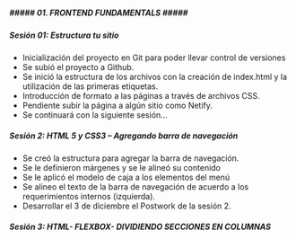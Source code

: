 ##### #####             01. FRONTEND FUNDAMENTALS               ##### #####

#####    Sesión 01: Estructura tu sitio     #####

- Inicialización del proyecto en Git para poder llevar control de versiones
- Se subió el proyecto a Github.
- Se inició la estructura de los archivos con la creación de index.html y la utilización de las primeras etiquetas.
- Introducción de formato a las páginas a través de archivos CSS.
- Pendiente subir la página a algún sitio como Netify.
- Se continuará con la siguiente sesión…

#####    Sesión 2: HTML 5 y CSS3 – Agregando barra de navegación    #####

- Se creó la estructura para agregar la barra de navegación.
- Se le definieron márgenes y se le alineó su contenido
- Se le aplicó el modelo de caja a los elementos del menú
- Se alineo el texto de la barra de navegación de acuerdo a los requerimientos internos (izquierda).
- Desarrollar el 3 de diciembre el Postwork de la sesión 2.

#####    Sesión 3: HTML- FLEXBOX- DIVIDIENDO SECCIONES EN COLUMNAS  #####

